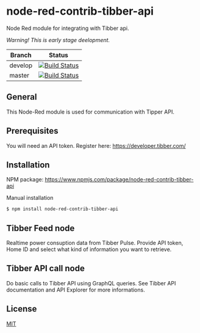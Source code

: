 # node-red-contrib-tibber-api

Node Red module for integrating with Tibber api.

*Warning! This is early stage deelopment.*

|  Branch  | Status           |
|----------|------------------|
|develop   | [![Build Status](https://travis-ci.org/bisand/node-red-contrib-tibber-api.svg?branch=develop)](https://travis-ci.org/bisand/node-red-contrib-tibber-api) |
| master | [![Build Status](https://travis-ci.org/bisand/node-red-contrib-tibber-api.svg?branch=master)](https://travis-ci.org/bisand/node-red-contrib-tibber-api) |
 
## General
This Node-Red module is used for communication with Tipper API.

## Prerequisites
You will need an API token. Register here: https://developer.tibber.com/

## Installation
NPM package: https://www.npmjs.com/package/node-red-contrib-tibber-api

Manual installation
```bash
$ npm install node-red-contrib-tibber-api
```

## Tibber Feed node
Realtime power consuption data from Tibber Pulse. Provide API token, Home ID and select what kind of information you want to retrieve.

## Tibber API call node
Do basic calls to Tibber API using GraphQL queries. See Tibber API documentation and API Explorer for more informations.

## License
[MIT](https://choosealicense.com/licenses/mit/)
